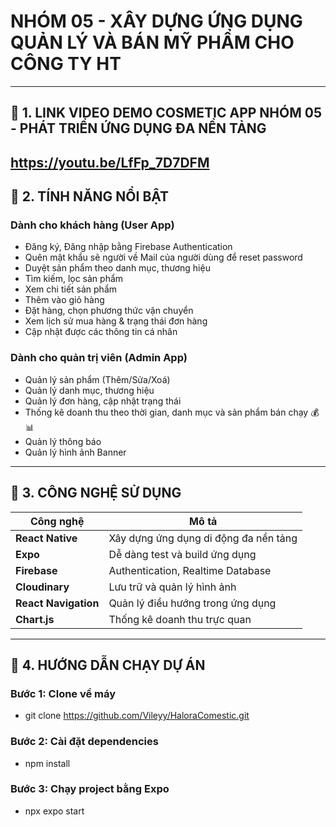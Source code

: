 # NHÓM 05 - XÂY DỰNG ỨNG DỤNG QUẢN LÝ VÀ BÁN MỸ PHẨM CHO CÔNG TY HT
---

## 📱 1. LINK VIDEO DEMO COSMETIC APP NHÓM 05 - PHÁT TRIỂN ỨNG DỤNG ĐA NỀN TẢNG
https://youtu.be/LfFp_7D7DFM
---

## 🌟 2. TÍNH NĂNG NỔI BẬT

### Dành cho khách hàng (User App)
- Đăng ký, Đăng nhập bằng Firebase Authentication
- Quên mật khẩu sẽ người về Mail của người dùng để reset password
- Duyệt sản phẩm theo danh mục, thương hiệu  
- Tìm kiếm, lọc sản phẩm  
- Xem chi tiết sản phẩm  
- Thêm vào giỏ hàng   
- Đặt hàng, chọn phương thức vận chuyển   
- Xem lịch sử mua hàng & trạng thái đơn hàng
- Cập nhật được các thông tin cá nhân

### Dành cho quản trị viên (Admin App)
- Quản lý sản phẩm (Thêm/Sửa/Xoá)  
- Quản lý danh mục, thương hiệu  
- Quản lý đơn hàng, cập nhật trạng thái  
- Thống kê doanh thu theo thời gian, danh mục và sản phẩm bán chạy 💰📊
- Quản lý thông báo
- Quản lý hình ảnh Banner

---

## 🧰 3. CÔNG NGHỆ SỬ DỤNG

| Công nghệ | Mô tả |
|----------|-------|
| **React Native** | Xây dựng ứng dụng di động đa nền tảng |
| **Expo** | Dễ dàng test và build ứng dụng |
| **Firebase** | Authentication, Realtime Database |
| **Cloudinary** | Lưu trữ và quản lý hình ảnh |
| **React Navigation** | Quản lý điều hướng trong ứng dụng |
| **Chart.js** | Thống kê doanh thu trực quan |

---
## 🧪 4. HƯỚNG DẪN CHẠY DỰ ÁN

### Bước 1: Clone về máy
- git clone https://github.com/Vileyy/HaloraComestic.git
### Bước 2: Cài đặt dependencies
- npm install
### Bước 3: Chạy project bằng Expo
- npx expo start
